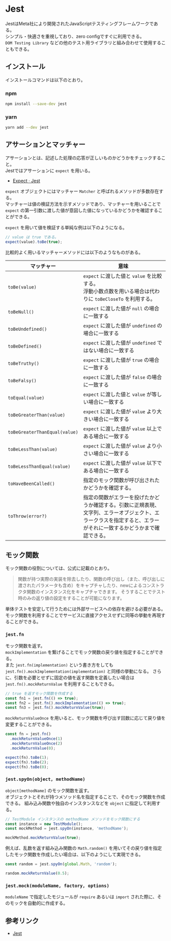 # Jest

JestはMeta社により開発されたJavaScriptテスティングフレームワークである。  
シンプル・快適さを重視しており、zero configですぐに利用できる。  
`DOM Testing Library` などの他のテスト用ライブラリと組み合わせて使用することもできる。

## インストール

インストールコマンドは以下のとおり。

### npm

```bash
npm install --save-dev jest
```

### yarn

```bash
yarn add --dev jest
```

## アサーションとマッチャー

アサーションとは、記述した処理の応答が正しいものかどうかをチェックすること。  
Jestではアサーションに `expect` を用いる。

- [Expect · Jest](https://jestjs.io/ja/docs/expect)

`expect` オブジェクトにはマッチャー `Matcher` と呼ばれるメソッドが多数存在する。  
マッチャーは値の検証方法を示すメソッドであり、マッチャーを用いることで `expect` の第一引数に渡した値が意図した値になっているかどうかを確認することができる。

`expect` を用いて値を検証する単純な例は以下のようになる。

```typescript
// value は true である。
expect(value).toBe(true);
```

比較的よく用いるマッチャーメソッドには以下のようなものがある。

| マッチャー | 意味 |
| --- | --- |
| `toBe(value)` | `expect` に渡した値と `value` を比較する。<br>浮動小数点数を用いる場合は代わりに `toBeCloseTo` を利用する。 |
| `toBeNull()` | `expect` に渡した値が `null` の場合に一致する |
| `toBeUndefined()` | `expect` に渡した値が `undefined` の場合に一致する |
| `toBeDefined()` | `expect` に渡した値が `undefined` ではない場合に一致する |
| `toBeTruthy()` | `expect` に渡した値が `true` の場合に一致する |
| `toBeFalsy()` | `expect` に渡した値が `false` の場合に一致する |
| `toEqual(value)` | `expect` に渡した値と `value` が等しい場合に一致する |
| `toBeGreaterThan(value)` | `expect` に渡した値が `value` より大きい場合に一致する |
| `toBeGreaterThanEqual(value)` | `expect` に渡した値が `value` 以上である場合に一致する |
| `toBeLessThan(value)` | `expect` に渡した値が `value` より小さい場合に一致する |
| `toBeLessThanEqual(value)` | `expect` に渡した値が `value` 以下である場合に一致する |
| `toHaveBeenCalled()` | 指定のモック関数が呼び出されたかどうかを確認する。 |
| `toThrow(error?)` | 指定の関数がエラーを投げたかどうか確認する。引数に正規表現、文字列、エラーオブジェクト、エラークラスを指定すると、エラーがそれに一致するかどうかまで確認できる。 |

## モック関数

モック関数の役割については、公式に記載のとおり。

> 関数が持つ実際の実装を除去したり、関数の呼び出し（また、呼び出しに渡されたパラメータも含め）をキャプチャしたり、newによるコンストラクタ関数のインスタンス化をキャプチャできます。 そうすることでテスト時のみの返り値の設定をすることが可能になります。

単体テストを安定して行うためには外部サービスへの依存を避ける必要がある。  
モック関数を利用することでサービスに直接アクセスせずに同等の挙動を再現することができる。

### `jest.fn`

モック関数を返す。  
`mockImplementation` を繋げることでモック関数の戻り値を指定することができる。  
また `jest.fn(implementation)` という書き方をしても `jest.fn().mockImplementation(implementation)` と同様の挙動になる。
さらに、引数を必要とせずに固定の値を返す関数を定義したい場合は `jest.fn().mockReturnValue` を利用することもできる。

```typescript
// true を返すモック関数を作成する
const fn1 = jest.fn(() => true);
const fn2 = jest.fn().mockImplementation(() => true);
const fn3 = jest.fn().mockReturnValue(true);
```

`mockReturnValueOnce` を用いると、モック関数を呼び出す回数に応じて戻り値を変更することができる。

```typescript
const fn = jest.fn()
  .mockReturnValueOnce(1)
  .mockReturnValueOnce(2)
  .mockReturnValue(0);

expect(fn).toBe(1);
expect(fn).toBe(2);
expect(fn).toBe(0);
```

### `jest.spyOn(object, methodName)`

`object[methodName]` のモック関数を返す。  
オブジェクトとそれが持つメソッド名を指定することで、そのモック関数を作成できる。
組み込み関数や独自のインスタンスなどを `object` に指定して利用する。

```typescript
// TestModule インスタンスの methodName メソッドをモック関数にする
const instance = new TestModule();
const mockMethod = jest.spyOn(instance, 'methodName');

mockMethod.mockReturnValue(true);
```

例えば、乱数を返す組み込み関数の `Math.random()` を用いてその戻り値を指定したモック関数を作成したい場合は、以下のようにして実現できる。

```typescript
const random = jest.spyOn(global.Math, 'random');

random.mockReturnValue(0.5);
```

### `jest.mock(moduleName, factory, options)`

`moduleName` で指定したモジュールが `require` あるいは `import` された際に、そのモックを自動的に作成する。

## 参考リンク

- [Jest](https://jestjs.io/ja/)

